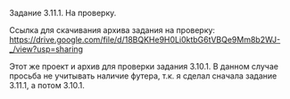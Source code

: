 Задание 3.11.1.
На проверку.

Ссылка для скачивания архива задания на проверку:
https://drive.google.com/file/d/18BQKHe9H0Li0ktbG6tVBQe9Mm8b2WJ-_/view?usp=sharing


Этот же проект и архив для проверки задания 3.10.1. 
В данном случае просьба не учитывать наличие футера, т.к. я сделал сначала задание 3.11.1, а потом 3.10.1.